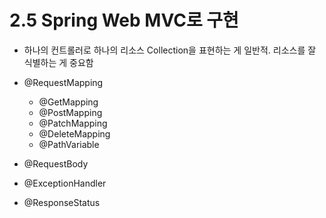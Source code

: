 # 2.5 Spring Web MVC로 구현

- 하나의 컨트롤러로 하나의 리소스 Collection을 표현하는 게 일반적. 리소스를 잘 식별하는 게 중요함

- @RequestMapping
  - @GetMapping
  - @PostMapping
  - @PatchMapping
  - @DeleteMapping
  - @PathVariable
- @RequestBody
- @ExceptionHandler
- @ResponseStatus
